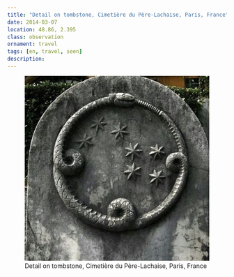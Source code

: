 ```yaml
---
title: "Detail on tombstone, Cimetière du Père-Lachaise, Paris, France"
date: 2014-03-07
location: 48.86, 2.395
class: observation
ornament: travel
tags: [en, travel, seen]
description: 
---
```


<figure>
  <img src="/assets/img/2014-03-07-detail-on-tombstone-cimeti-re-du-p-re-lachaise-paris-france.jpeg" alt="Detail on tombstone, Cimetière du Père-Lachaise, Paris, France">
  <figcaption>Detail on tombstone, Cimetière du Père-Lachaise, Paris, France</figcaption>
</figure>
